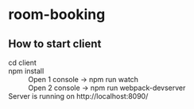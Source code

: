 # room-booking
<h2>How to start client</h2>

<dl>
<dt>cd client</dt>
<dt>npm install</dt>
<dd>Open 1 console -> npm run watch</dd>
<dd>Open 2 console -> npm run webpack-devserver</dd>
<dt>Server is running on http://localhost:8090/</dt>
</dl>
